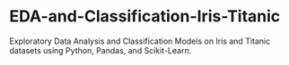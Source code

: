 # EDA-and-Classification-Iris-Titanic
Exploratory Data Analysis and Classification Models on Iris and Titanic datasets using Python, Pandas, and Scikit-Learn.
